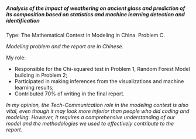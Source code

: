 ##### Analysis of the impact of weathering on ancient glass and prediction of its composition based on statistics and machine learning detection and identification

Type: The Mathematical Contest in Modeling in China. Problem C.

*Modeling problem and the report are in Chinese.*

My role:

- Responsible for the Chi-squared test in Problem 1, Random Forest Model building in Problem 2;
- Participated in making inferences from the visualizations and machine learning results;
- Contributed 70% of writing in the final report.

*In my opinion, the Tech-Communication role in the modeling contest is also vital, even though it may look more inferior than people who did coding and modeling. However, it requires a comprehensive understanding of our model and the methodologies we used to effectively contribute to the report.*
